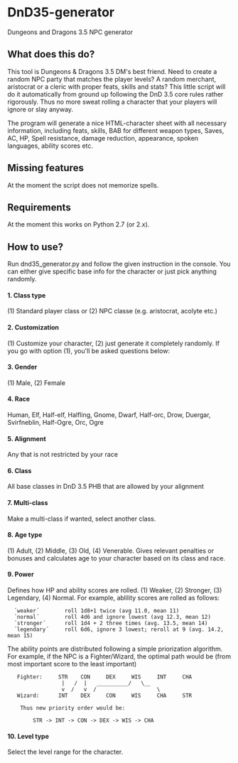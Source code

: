 # DnD35-generator
Dungeons and Dragons 3.5 NPC generator

## What does this do?
This tool is Dungeons & Dragons 3.5 DM's best friend. Need to create a random NPC party that matches the player levels? A random merchant, aristocrat or a cleric with proper feats, skills and stats? This little script will do it automatically from ground up following the DnD 3.5 core rules rather rigorously. Thus no more sweat rolling a character that your players will ignore or slay anyway.

The program will generate a nice HTML-character sheet with all necessary information, including feats, skills, BAB for different weapon types, Saves, AC, HP, Spell resistance, damage reduction, appearance, spoken languages, ability scores etc.

## Missing features
At the moment the script does not memorize spells.

## Requirements
At the moment this works on Python 2.7 (or 2.x). 

## How to use?
Run dnd35_generator.py and follow the given instruction in the console. You can either give specific base info for the character or just pick anything randomly.

#### 1. Class type
(1) Standard player class or (2) NPC classe (e.g. aristocrat, acolyte etc.)

#### 2. Customization
(1) Customize your character, (2) just generate it completely randomly. If you go with option (1), you'll be asked questions below:

#### 3. Gender
(1) Male, (2) Female

#### 4. Race
Human, Elf, Half-elf, Halfling, Gnome, Dwarf, Half-orc, Drow, Duergar, Svirfneblin, Half-Ogre, Orc, Ogre

#### 5. Alignment
Any that is not restricted by your race

#### 6. Class
All base classes in DnD 3.5 PHB that are allowed by your alignment 

#### 7. Multi-class
Make a multi-class if wanted, select another class.

#### 8. Age type
(1) Adult, (2) Middle, (3) Old, (4) Venerable. Gives relevant penalties or bonuses and calculates age to your character based on its class and race.

#### 9. Power
Defines how HP and ability scores are rolled. (1) Weaker, (2) Stronger, (3) Legendary, (4) Normal. For example, ablility scores are rolled as follows:

      ´weaker´        roll 1d8+1 twice (avg 11.0, mean 11)
      ´normal´        roll 4d6 and ignore lowest (avg 12.3, mean 12)
      ´stronger´      roll 1d4 + 2 three times (avg. 13.5, mean 14)
      ´legendary´     roll 6d6, ignore 3 lowest; reroll at 9 (avg. 14.2, mean 15)

The ability points are distributed following a simple priorization algorithm. For example, if the NPC is a Fighter/Wizard, the optimal path would be (from most important score to the least important)

       Fighter:     STR    CON     DEX     WIS     INT     CHA
                     |   /  |   __________/   \__
                     v  /   v  /                   \
       Wizard:      INT    DEX     CON     WIS     CHA     STR

        Thus new priority order would be:

            STR -> INT -> CON -> DEX -> WIS -> CHA

#### 10. Level type
Select the level range for the character.

